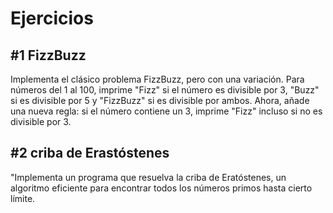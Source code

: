# Ejercicios

## #1 FizzBuzz

Implementa el clásico problema FizzBuzz, pero con una variación. Para números del 1 al 100, imprime "Fizz" si el número es divisible por 3, "Buzz" si es divisible por 5 y "FizzBuzz" si es divisible por ambos. Ahora, añade una nueva regla: si el número contiene un 3, imprime "Fizz" incluso si no es divisible por 3.

## #2 criba de Erastóstenes

"Implementa un programa que resuelva la criba de Eratóstenes, un algoritmo eficiente para encontrar todos los números primos hasta cierto límite.
